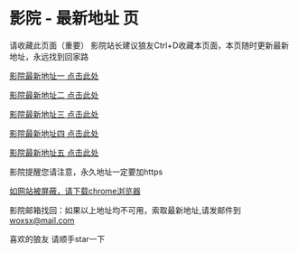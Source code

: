 # 影院 - 最新地址 页

请收藏此页面（重要）
影院站长建议狼友Ctrl+D收藏本页面，本页随时更新最新地址，永远找到回家路

[影院最新地址一 点击此处](https://ky5g.sbs/) 

[影院最新地址二 点击此处](https://r5gc.lol/) 

[影院最新地址三 点击此处](https://d5gt.lol/) 

[影院最新地址四 点击此处](https://r5gc.lol/) 

[影院最新地址五 点击此处](https://ky5g.sbs/) 

影院提醒您请注意，永久地址一定要加https

[如网站被屏蔽，请下载chrome浏览器](https://8xe23.com/chrome_93.0.4577.82.apk) 

影院邮箱找回：如果以上地址均不可用，索取最新地址,请发邮件到 woxsx@mail.com

喜欢的狼友 请顺手star一下
